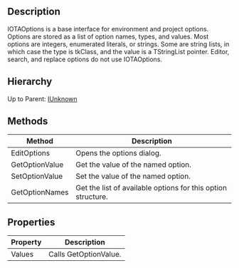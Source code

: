 ## Description

IOTAOptions is a base interface for environment and project options. Options are stored as a list of option names, types, and values. Most options are integers, enumerated literals, or strings. Some are string lists, in which case the type is tkClass, and the value is a TStringList pointer.
Editor, search, and replace options do not use IOTAOptions.

## Hierarchy
Up to Parent: [IUnknown](IInterface)

## Methods
| Method | Description |
| ------------- | ------------- |
| EditOptions | Opens the options dialog. |
| GetOptionValue | Get the value of the named option. |
| SetOptionValue | Set the value of the named option. |
| GetOptionNames | Get the list of available options for this option structure. |

## Properties
| Property | Description |
| ------------- | ------------- |
| Values | Calls GetOptionValue.|

